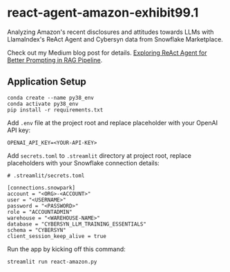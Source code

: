 # react-agent-amazon-exhibit99.1
Analyzing Amazon's recent disclosures and attitudes towards LLMs with LlamaIndex's ReAct Agent and Cybersyn data from Snowflake Marketplace.

Check out my Medium blog post for details. [Exploring ReAct Agent for Better Prompting in RAG Pipeline](https://betterprogramming.pub/exploring-react-agent-for-better-prompting-in-rag-pipeline-b231aae0ca7c?sk=214e6ff6af6aff178c30e804a8a5664d).

## Application Setup

```
conda create --name py38_env
conda activate py38_env
pip install -r requirements.txt
```

Add `.env` file at the project root and replace placeholder with your OpenAI API key:
```
OPENAI_API_KEY=<YOUR-API-KEY>
```

Add `secrets.toml` to `.streamlit` directory at project root, replace placeholders with your Snowflake connection details:
```
# .streamlit/secrets.toml

[connections.snowpark]
account = "<ORG>-<ACCOUNT>"
user = "<USERNAME>"
password = "<PASSWORD>"
role = "ACCOUNTADMIN"
warehouse = "<WAREHOUSE-NAME>"
database = "CYBERSYN_LLM_TRAINING_ESSENTIALS"
schema = "CYBERSYN"
client_session_keep_alive = true
```

Run the app by kicking off this command:
```
streamlit run react-amazon.py
```

